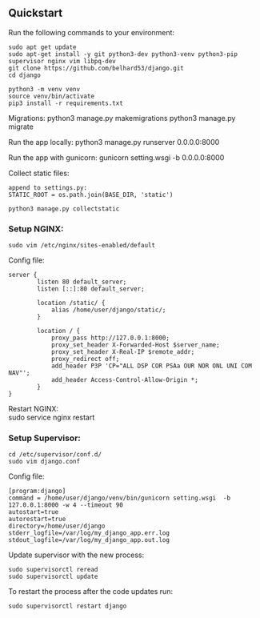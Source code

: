 ## Quickstart

Run the following commands to your environment:
    
    sudo apt get update
    sudo apt-get install -y git python3-dev python3-venv python3-pip supervisor nginx vim libpq-dev
    git clone https://github.com/belhard53/django.git
    cd django
      
    python3 -m venv venv   
    source venv/bin/activate
    pip3 install -r requirements.txt 

Migrations:
    python3 manage.py makemigrations
    python3 manage.py migrate
    
Run the app locally:
    python3 manage.py runserver 0.0.0.0:8000 

Run the app with gunicorn:
    gunicorn setting.wsgi -b 0.0.0.0:8000
    
Collect static files:
    
    append to settings.py:
    STATIC_ROOT = os.path.join(BASE_DIR, 'static')    
    
    python3 manage.py collectstatic 
    

### Setup NGINX:

    sudo vim /etc/nginx/sites-enabled/default
    
Config file:

    server {
            listen 80 default_server;
            listen [::]:80 default_server;

            location /static/ {
                alias /home/user/django/static/; 
            }

            location / {
                proxy_pass http://127.0.0.1:8000;
                proxy_set_header X-Forwarded-Host $server_name;
                proxy_set_header X-Real-IP $remote_addr;
                proxy_redirect off;
                add_header P3P 'CP="ALL DSP COR PSAa OUR NOR ONL UNI COM NAV"';
                add_header Access-Control-Allow-Origin *;
            }
    }
    
Restart NGINX:    
    sudo service nginx restart
    
    
### Setup Supervisor:

    cd /etc/supervisor/conf.d/
    sudo vim django.conf
    
Config file:
    
    [program:django]
    command = /home/user/django/venv/bin/gunicorn setting.wsgi  -b 127.0.0.1:8000 -w 4 --timeout 90
    autostart=true
    autorestart=true
    directory=/home/user/django 
    stderr_logfile=/var/log/my_django_app.err.log
    stdout_logfile=/var/log/my_django_app.out.log
    
Update supervisor with the new process:
    
    sudo supervisorctl reread
    sudo supervisorctl update
    
To restart the process after the code updates run:

    sudo supervisorctl restart django




    
   

